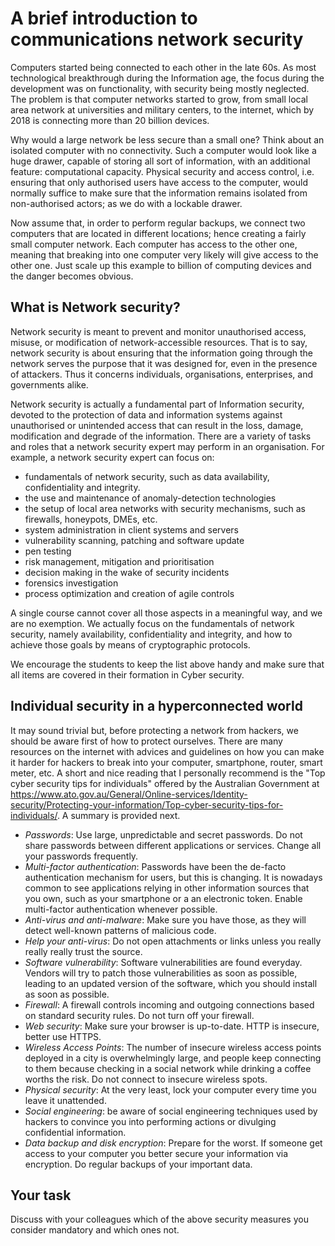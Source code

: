 # A brief introduction to communications network security

Computers started being connected to each other in the late 60s. As most technological breakthrough during the Information age, the focus during the development was on functionality, with security being mostly neglected. The problem is that computer networks started to grow, from small local area network at universities and military centers, to the internet, which by 2018 is connecting more than 20 billion devices.

Why would a large network be less secure than a small one? Think about an isolated computer with no connectivity. Such a computer would look like a huge drawer, capable of storing all sort of information, with an additional feature: computational capacity. Physical security and access control, i.e. ensuring that only authorised users have access to the computer, would normally suffice to make sure that the information remains isolated from non-authorised actors; as we do with a lockable drawer. 

Now assume that, in order to perform regular backups, we connect two computers that are located in different locations; hence creating a fairly small computer network. Each computer has access to the other one, meaning that breaking into one computer very likely will give access to the other one. Just scale up this example to billion of computing devices and the danger becomes obvious. 

## What is Network security?

Network security is meant to prevent and monitor unauthorised access, misuse, or modification of network-accessible resources. That is to say, network security is about ensuring that the information going through the network serves the purpose that it was designed for, even in the presence of attackers. Thus it concerns individuals, organisations, enterprises, and governments alike. 

 Network security is actually a fundamental part of Information security, devoted to the protection of data and information systems against unauthorised or unintended access that can result in the loss, damage, modification and degrade of the information. There are a variety of tasks and roles that a network security expert may perform in an organisation. For example, a network security expert can focus on:

* fundamentals of network security, such as data availability, confidentiality and integrity.
* the use and maintenance of anomaly-detection technologies
* the setup of local area networks with security mechanisms, such as firewalls, honeypots, DMEs, etc.
* system administration in client systems and servers
* vulnerability scanning, patching and software update
* pen testing
* risk management, mitigation and prioritisation
* decision making in the wake of security incidents
* forensics investigation
* process optimization and creation of agile controls

A single course cannot cover all those aspects in a meaningful way, and we are no exemption. We actually focus on the fundamentals of network security, namely availability, confidentiality and integrity, and how to achieve those goals by means of cryptographic protocols. 

We encourage the students to keep the list above handy and make sure that all items are covered in their formation in Cyber security. 



## Individual security in a hyperconnected world 

It may sound trivial but, before protecting a network from hackers, we should be aware first of how to protect ourselves. There are many resources on the internet with advices and guidelines on how you can make it harder for hackers to break into your computer, smartphone, router, smart meter, etc. A short and nice reading that I personally recommend is the "Top cyber security tips for individuals" offered by the Australian Government at https://www.ato.gov.au/General/Online-services/Identity-security/Protecting-your-information/Top-cyber-security-tips-for-individuals/. A summary is provided next. 

* *Passwords*: Use large, unpredictable and secret passwords. Do not share passwords between different applications or services. Change all your passwords frequently.
* *Multi-factor authentication*: Passwords have been the de-facto authentication mechanism for users, but this is changing. It is nowadays common to see applications relying in other information sources that you own, such as your smartphone or a an electronic token. Enable multi-factor authentication whenever possible. 
* *Anti-virus and anti-malware*: Make sure you have those, as they will detect well-known patterns of malicious code. 
* *Help your anti-virus*: Do not open attachments or links unless you really really really trust the source. 
* *Software vulnerability*: Software vulnerabilities are found everyday. Vendors will try to patch those vulnerabilities as soon as possible, leading to an updated version of the software, which you should install as soon as possible. 
* *Firewall*: A firewall controls incoming and outgoing connections based on standard security rules. Do not turn off your firewall. 
* *Web security*: Make sure your browser is up-to-date. HTTP is insecure, better use HTTPS. 
* *Wireless Access Points*: The number of insecure wireless access points deployed in a city is overwhelmingly large, and people keep connecting to them because checking in a social network while drinking a coffee worths the risk. Do not connect to insecure wireless spots. 
* *Physical security*: At the very least, lock your computer every time you leave it unattended. 
* *Social engineering*: be aware of social engineering techniques used by hackers to  convince you into performing actions or divulging confidential information.
* *Data backup and disk encryption*: Prepare for the worst. If someone get access to your computer you better secure your information via encryption. Do regular backups of your important data. 

## Your task

Discuss with your colleagues which of the above security measures you consider mandatory and which ones not. 


